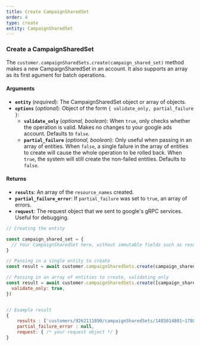 ```yaml
---
title: Create CampaignSharedSet
order: 4
type: create
entity: CampaignSharedSet
---
```


### Create a CampaignSharedSet

The `customer.campaignSharedSets.create(campaign_shared_set)` method makes a new CampaignSharedSet in an account. It also supports an array as its first agument for batch operations.

#### Arguments

- **`entity`** (_required_): The CampaignSharedSet object or array of objects.
- **`options`** (_optional_): Object of the form `{ validate_only, partial_failure }`:
  - **`validate_only`** (_optional, boolean_): When `true`, only checks whether the operation is valid. Makes no changes to your google ads account. Defaults to `false`.
  - **`partial_failure`** (_optional, boolean_): Only useful when passing in an array of entities. When `false`, a single failure in the array of entities to create will cause the whole operation to be rolled back. When `true`, the system will still create the non-failed entities. Defaults to `false`.

#### Returns

- **`results`**: An array of the `resource_names` created.
- **`partial_failure_error`**: If `partial_failure` was set to `true`, an array of errors.
- **`request`**: The request object that we sent to google's gRPC services. Useful for debugging.

```javascript
// Creating the entity

const campaign_shared_set = {
  // Your CampaignSharedSet here, without immutable fields such as resource_name
}

// Passing in a single entity to create
const result = await customer.campaignSharedSets.create(campaign_shared_set)

// Passing in an array of entities to create, validating only
const result = await customer.campaignSharedSets.create([campaign_shared_set, other_campaign_shared_set], {
  validate_only: true,
})
```

```javascript

// Example result
{
	results : ['customers/9262111890/campaignSharedSets/1485014801~1788591305'],
	partial_failure_error : null,
	request: { /* your request object */ }
}

```
